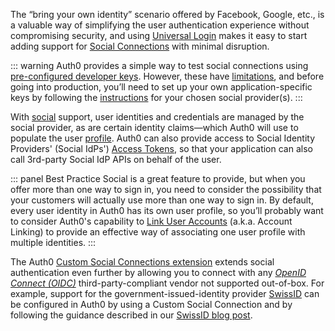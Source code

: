 The “bring your own identity” scenario offered by Facebook, Google, etc., is a valuable way of simplifying the user authentication experience without compromising security, and using [Universal Login](#universal-login) makes it easy to start adding support for [Social Connections](/connections/identity-providers-social) with minimal disruption. 

::: warning
Auth0 provides a simple way to test social connections using [pre-configured developer keys](/connections/social/devkeys). However, these have [limitations](/connections/social/devkeys#limitations-of-developer-keys), and before going into production, you’ll need to set up your own application-specific keys by following the [instructions](/connections/identity-providers-social) for your chosen social provider(s).
:::

With [social](https://auth0.com/learn/social-login/) support, user identities and credentials are managed by the social provider, as are certain identity claims&mdash;which Auth0 will use to populate the user [profile](/architecture-scenarios/implementation/${platform}/${platform}-profile-mgmt). Auth0 can also provide access to Social Identity Providers' (Social IdPs') [Access Tokens](/tokens/overview-idp-access-tokens), so that your application can also call 3rd-party Social IdP APIs on behalf of the user.  

::: panel Best Practice
Social is a great feature to provide, but when you offer more than one way to sign in, you need to consider the possibility that your customers will actually use more than one way to sign in. By default, every user identity in Auth0 has its own user profile, so you’ll probably want to consider Auth0's capability to [Link User Accounts](/link-accounts) (a.k.a. Account Linking) to provide an effective way of associating one user profile with multiple identities.
:::

The Auth0 [Custom Social Connections extension](/extensions/custom-social-extensions) extends social authentication even further by allowing you to connect with any <dfn data-key="openid">[OpenID Connect (OIDC)](/protocols/oidc)</dfn> third-party-compliant vendor not supported out-of-box. For example, support for the government-issued-identity provider [SwissID](https://www.swissid.ch/) can be configured in Auth0 by using a Custom Social Connection and by following the guidance described in our [SwissID blog post](https://auth0.com/blog/configuring-swissid-login-into-custom-applications/). 
